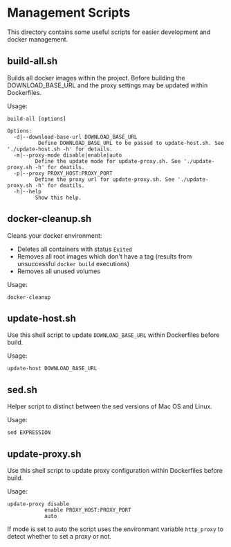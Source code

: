 # Management Scripts

This directory contains some useful scripts for easier development and docker management.

## build-all.sh

Builds all docker images within the project. Before building the DOWNLOAD_BASE_URL and the proxy settings may be updated within Dockerfiles.

Usage:

```
build-all [options]

Options:
  -d|--download-base-url DOWNLOAD_BASE_URL
          Define DOWNLOAD_BASE_URL to be passed to update-host.sh. See './update-host.sh -h' for details.
  -m|--proxy-mode disable|enable|auto
         Define the update mode for update-proxy.sh. See './update-proxy.sh -h' for deatils.
  -p|--proxy PROXY_HOST:PROXY_PORT
         Define the proxy url for update-proxy.sh. See './update-proxy.sh -h' for deatils.
  -h|--help
         Show this help.
```

## docker-cleanup.sh

Cleans your docker environment:

* Deletes all containers with status `Exited`
* Removes all root images which don't have a tag (results from unsuccessful `docker build` executions)
* Removes all unused volumes

Usage:

```
docker-cleanup
```

## update-host.sh

Use this shell script to update `DOWNLOAD_BASE_URL` within Dockerfiles before build.

Usage:

```
update-host DOWNLOAD_BASE_URL
```

## sed.sh

Helper script to distinct between the sed versions of Mac OS and Linux.

Usage:

```
sed EXPRESSION
```

## update-proxy.sh

Use this shell script to update proxy configuration within Dockerfiles before build.

Usage:

```
update-proxy disable
            enable PROXY_HOST:PROXY_PORT
            auto
```

If mode is set to auto the script uses the environmant variable `http_proxy` to detect whether to set a proxy or not.

